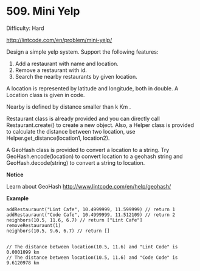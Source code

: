 # 509. Mini Yelp

Difficulty: Hard

http://lintcode.com/en/problem/mini-yelp/

Design a simple yelp system. Support the following features:

1. Add a restaurant with name and location.
2. Remove a restaurant with id.
3. Search the nearby restaurants by given location.

A location is represented by latitude and longitude, both in double. A Location class is given in code.

Nearby is defined by distance smaller than k Km .

Restaurant class is already provided and you can directly call Restaurant.create() to create a new object. Also, a Helper class is provided to calculate the distance between two location, use Helper.get_distance(location1, location2).

A GeoHash class is provided to convert a location to a string. Try GeoHash.encode(location) to convert location to a geohash string and GeoHash.decode(string) to convert a string to location.

**Notice**  

Learn about GeoHash http://www.lintcode.com/en/help/geohash/

**Example**  
```
addRestauraunt("Lint Cafe", 10.4999999, 11.599999) // return 1
addRestauraunt("Code Cafe", 10.4999999, 11.512109) // return 2
neighbors(10.5, 11.6, 6.7) // return ["Lint Cafe"]
removeRestauraunt(1) 
neighbors(10.5, 9.6, 6.7) // return []


// The distance between location(10.5, 11.6) and "Lint Code" is 0.0001099 km
// The distance between location(10.5, 11.6) and "Code Code" is 9.6120978 km
```
